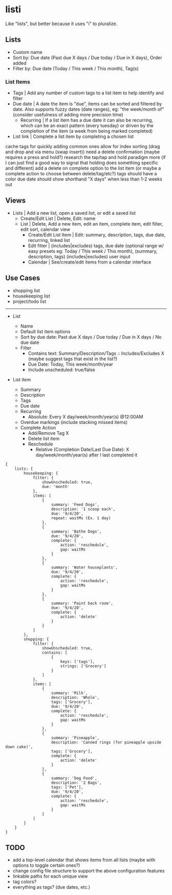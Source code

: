 # listi

Like "lists", but better because it uses "i" to pluralize.

## Lists

- Custom name
- Sort by: Due date (Past due X days / Due today / Due in X days), Order added
- Filter by: Due date (Today / This week / This month), Tag(s)

### List Items

- Tags | Add any number of custom tags to a list item to help identify and filter
- Due date | A date the item is "due", items can be sorted and filtered by date. Also supports fuzzy dates (date ranges), eg: "the week/month of" (consider usefulness of adding more precision time)
  - Recurring | If a list item has a due date it can also be recurring, which can be an exact pattern (every tuesday) or driven by the completion of the item (a week from being marked completed)
- List link | Complete a list item by completing a chosen list

cache tags for quickly adding common ones allow for index sorting (drag and drop and via menu (swap insert)) need a delete confirmation (maybe requires a press and hold?) research the tap/tap and hold paradigm more (if I can just find a good way to signal that holding does something specific and different) add a delete on complete option to the list item (or maybe a complete action to choose between delete/tag/etc?) tags should have a color due date should show shorthand "X days" when less than 1-2 weeks out

## Views

- Lists | Add a new list, open a saved list, or edit a saved list
  - Create/Edit List | Delete, Edit: name
  - List | Delete, Add a new item, edit an item, complete item, edit filter, edit sort, calendar view
    - Create/Edit List Item | Edit: summary, description, tags, due date, recurring, linked list
    - Edit filter | (includes|excludes) tags, due date (optional range w/ easy presets eg: Today / This week / This month), (summary, description, tags) (includes|excludes) user input
    - Calendar | See/create/edit items from a calendar interface


## Use Cases

- shopping list
- housekeeping list
- project/todo list

----

- List
	- Name
	- Default list item options
	- Sort by due date: Past due X days / Due today / Due in X days / No due date
	- Filter
		- Contains text: Summary/Description/Tags :: Includes/Excludes X (maybe suggest tags that exist in the list?)
		- Due Date: Today, This week/month/year
		- Include unscheduled: true/false

- List item
	- Summary
	- Description
	- Tags
	- Due date
	- Recurring
		- Absolute: Every X day/week/month/year(s) @12:00AM
	- Overdue markings (include stacking missed items)
	- Complete Action
		- Add/Remove Tag X
		- Delete list item
		- Reschedule
			- Relative (Completion Date/Last Due Date): X day/week/month/year(s) after I last completed it



```
{
	lists: {
		housekeeping: {
			filter: {
				showUnscheduled: true,
				due: 'month'
			},
			items: [
				{
					summary: 'Feed Dogs',
					description: '1 scoop each',
					due: '9/4/20',
					repeat: waitMs (Ex. 1 day)
				},
				{
					summary: 'Bathe Dogs',
					due: '9/4/20',
					complete: {
						action: 'reschedule',
						gap: waitMs
					}
				},
				{
					summary: 'Water houseplants',
					due: '9/4/20',
					complete: {
						action: 'reschedule',
						gap: waitMs
					}
				},
				{
					summary: 'Paint back room',
					due: '9/4/20',
					complete: {
						action: 'delete'
					}
				}
			]
		},
		shopping: {
			filter: {
				showUnscheduled: true,
				contains: [
					{
						keys: ['tags'],
						strings: ['Grocery']
					}
				]
			},
			items: [
				{
					summary: 'Milk',
					description: 'Whole',
					tags: ['Grocery'],
					due: '9/4/20',
					complete: {
						action: 'reschedule',
						gap: waitMs
					}
				},
				{
					summary: 'Pineapple',
					description: 'Canned rings (for pineapple upside down cake)',
					tags: ['Grocery'],
					complete: {
						action: 'delete'
					}
				},
				{
					summary: 'Dog Food',
					description: '2 Bags',
					tags: ['Pet'],
					due: '9/4/20',
					complete: {
						action: 'reschedule',
						gap: waitMs
					}
				}
			]
		}
	}
}
```



## TODO

- add a top-level calendar that shows items from all lists (maybe with options to toggle certain ones?)
- change config file structure to support the above configuration features
- linkable paths for each unique view
- tag colors?
- everything as tags? (due dates, etc.)